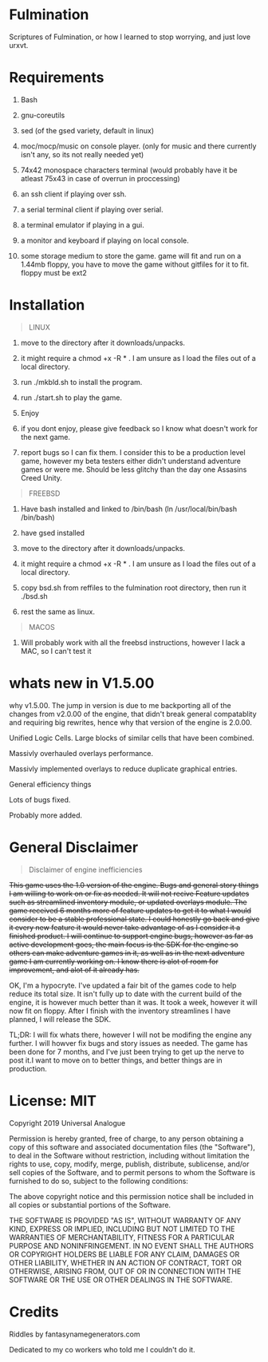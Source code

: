# Fulmination
Scriptures of Fulmination, or how I learned to stop worrying, and just love urxvt.

# Requirements
1) Bash
2) gnu-coreutils
3) sed (of the gsed variety, default in linux)
4) moc/mocp/music on console player. (only for music and there currently
   isn't any, so its not really needed yet)
5) 74x42 monospace characters terminal (would probably have it be atleast 75x43 in case of
   overrun in proccessing)
6) an ssh client if playing over ssh.

7) a serial terminal client if playing over serial.

8) a terminal emulator if playing in a gui.

9) a monitor and keyboard if playing on local console.

10) some storage medium to store the game.  game will fit and run on a 1.44mb floppy,
you have to move the game without gitfiles for it to fit. floppy must be ext2


# Installation
>LINUX
1) move to the directory after it downloads/unpacks.

2) it might require a chmod +x -R * . I am unsure as I load the files out of a local directory.
 
3) run ./mkbld.sh to install the program.

4) run ./start.sh to play the game.

5) Enjoy

6) if you dont enjoy, please give feedback so I know what doesn't work for the next game.

7) report bugs so I can fix them.  I consider this to be a production level game, however
   my beta testers either didn't understand adventure games or were me.  Should be less
   glitchy than the day one Assasins Creed Unity.

>FREEBSD
1) Have bash installed and linked to /bin/bash (ln /usr/local/bin/bash /bin/bash)

2) have gsed installed

3) move to the directory after it downloads/unpacks.

4) it might require a chmod +x -R * . I am unsure as I load the files out of a local directory.
 
5) copy bsd.sh from reffiles to the fulmination root directory, then run it ./bsd.sh

6) rest the same as linux.

>MACOS

1) Will probably work with all the freebsd instructions, however I lack a MAC, so I can't test it 
   

# whats new in V1.5.00

why v1.5.00.  The jump in version is due to me backporting all of the
changes from v2.0.00 of the engine, that didn't break general compatablity
and requiring big rewrites, hence why that version of the engine is 2.0.00.

Unified Logic Cells.  Large blocks of similar cells that have been combined.

Massivly overhauled overlays performance.

Massivly implemented overlays to reduce duplicate graphical entries.

General efficiency things

Lots of bugs fixed.

Probably more added.

# General Disclaimer
>Disclaimer of engine inefficiencies

<s> This game uses the 1.0 version of the engine.
Bugs and general story things I am willing to work on or fix as needed. 
It will not recive Feature updates such as streamlined inventory module, or updated
overlays module.  The game received 6 months more of feature updates to get it to
what I would consider to be a stable professional state.  I could honestly go back and
give it every new feature it would never take advantage of as I consider it a finished
product.  I will continue to support engine bugs, however as far as active development
goes, the main focus is the SDK for the engine so others can make adventure games in it,
as well as in the next adventure game I am currently working on.  I know there is alot
of room for improvement, and alot of it already has.</s>
 
OK, I'm a hypocryte.   I've updated a fair bit of the games code to help reduce its total
size.  It isn't fully up to date with the current build of the engine, it is however
much better than it was.  It took a week, however it will now fit on floppy.
After I finish with the inventory streamlines I have planned, I will release the SDK.

TL;DR: I will fix whats there, however I will not be modifing the engine any further.
I will howver fix bugs and story issues as needed.  The game has been done
for 7 months, and I've just been trying to get up the nerve to post it.I want to move on
to better things, and better things are in production.

# License: MIT

Copyright 2019 Universal Analogue

Permission is hereby granted, free of charge, to any person obtaining a copy of this software and
associated documentation files (the "Software"), to deal in the Software without restriction,
including without limitation the rights to use, copy, modify, merge, publish, distribute, sublicense,
and/or sell copies of the Software, and to permit persons to whom the Software is furnished to do so,
subject to the following conditions:

The above copyright notice and this permission notice shall be included in all copies or
substantial portions of the Software.

THE SOFTWARE IS PROVIDED "AS IS", WITHOUT WARRANTY OF ANY KIND, EXPRESS OR IMPLIED, INCLUDING BUT NOT
LIMITED TO THE WARRANTIES OF MERCHANTABILITY, FITNESS FOR A PARTICULAR PURPOSE AND NONINFRINGEMENT. IN
NO EVENT SHALL THE AUTHORS OR COPYRIGHT HOLDERS BE LIABLE FOR ANY CLAIM, DAMAGES OR OTHER LIABILITY,
WHETHER IN AN ACTION OF CONTRACT, TORT OR OTHERWISE, ARISING FROM, OUT OF OR IN CONNECTION WITH THE
SOFTWARE OR THE USE OR OTHER DEALINGS IN THE SOFTWARE.

# Credits

Riddles by fantasynamegenerators.com

Dedicated to my co workers who told me I couldn't do it.
